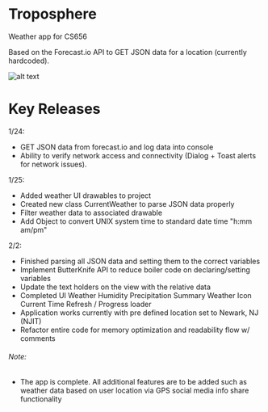 # Troposphere
Weather app for CS656

Based on the Forecast.io API to GET JSON data for a location (currently hardcoded).

![alt text](https://raw.github.com/finaltrigger/troposphere/master/TropoSphere_Preview_Image.png)


# Key Releases

1/24:
- GET JSON data from forecast.io and log data into console
- Ability to verify network access and connectivity (Dialog + Toast alerts for network issues).

1/25:
- Added weather UI drawables to project
- Created new class CurrentWeather to parse JSON data properly
- Filter weather data to associated drawable
- Add Object to convert UNIX system time to standard date time "h:mm am/pm"

2/2:
- Finished parsing all JSON data and setting them to the correct variables
- Implement ButterKnife API to reduce boiler code on declaring/setting variables
- Update the text holders on the view with the relative data
- Completed UI
    Weather
    Humidity
    Precipitation
    Summary
    Weather Icon
    Current Time
    Refresh / Progress loader
- Application works currently with pre defined location set to Newark, NJ (NJIT)
- Refactor entire code for memory optimization and readability flow w/ comments

###### Note:
- The app is complete. All additional features are to be added such as weather data based on user location via GPS social media info share functionality
